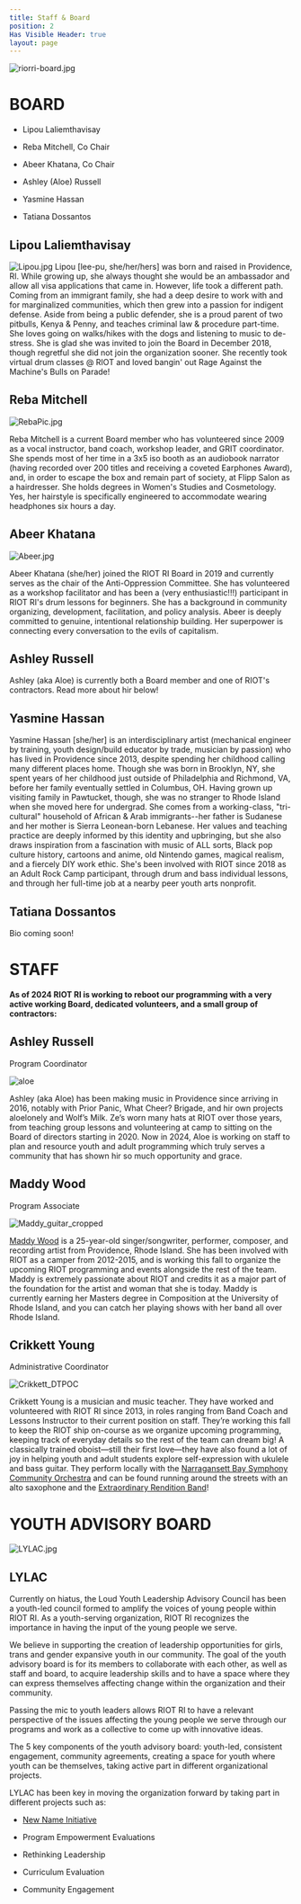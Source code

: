 ```yaml
---
title: Staff & Board
position: 2
Has Visible Header: true
layout: page
---
```


![riorri-board.jpg](/uploads/riorri-board.jpg)

# BOARD

* Lipou Laliemthavisay

* Reba Mitchell, Co Chair

* Abeer Khatana, Co Chair

* Ashley (Aloe) Russell

* Yasmine Hassan

* Tatiana Dossantos

## Lipou Laliemthavisay

![Lipou.jpg](/uploads/Lipou.jpg)
Lipou \[lee-pu, she/her/hers\] was born and raised in Providence, RI. While growing up, she always thought she would be an ambassador and allow all visa applications that came in. However, life took a different path. Coming from an immigrant family, she had a deep desire to work with and for marginalized communities, which then grew into a passion for indigent defense. Aside from being a public defender, she is a proud parent of two pitbulls, Kenya & Penny, and teaches criminal law & procedure part-time. She loves going on walks/hikes with the dogs and listening to music to de-stress. She is glad she was invited to join the Board in December 2018, though regretful she did not join the organization sooner. She recently took virtual drum classes @ RIOT and loved bangin' out Rage Against the Machine's Bulls on Parade!


## Reba Mitchell

![RebaPic.jpg](/uploads/RebaPic.jpg)

Reba Mitchell is a current Board member who has volunteered since 2009 as a vocal instructor, band coach, workshop leader, and GRIT coordinator. She spends most of her time in a 3x5 iso booth as an audiobook narrator (having recorded over 200 titles and receiving a coveted Earphones Award), and, in order to escape the box and remain part of society, at Flipp Salon as a hairdresser. She holds degrees in Women's Studies and Cosmetology. Yes, her hairstyle is specifically engineered to accommodate wearing headphones six hours a day.

## Abeer Khatana

![Abeer.jpg](/uploads/Abeer.jpg)

Abeer Khatana (she/her) joined the RIOT RI Board in 2019 and currently serves as the chair of the Anti-Oppression Committee. She has volunteered as a workshop facilitator and has been a (very enthusiastic!!!) participant in RIOT RI's drum lessons for beginners. She has a background in community organizing, development, facilitation, and policy analysis. Abeer is deeply committed to genuine, intentional relationship building. Her superpower is connecting every conversation to the evils of capitalism.

## Ashley Russell

Ashley (aka Aloe) is currently both a Board member and one of RIOT's contractors. Read more about hir below!

## Yasmine Hassan

Yasmine Hassan \[she/her\] is an interdisciplinary artist (mechanical engineer by training, youth design/build educator by trade, musician by passion) who has lived in Providence since 2013, despite spending her childhood calling many different places home. Though she was born in Brooklyn, NY, she spent years of her childhood just outside of Philadelphia and Richmond, VA, before her family eventually settled in Columbus, OH. Having grown up visiting family in Pawtucket, though, she was no stranger to Rhode Island when she moved here for undergrad. She comes from a working-class, "tri-cultural" household of African & Arab immigrants--her father is Sudanese and her mother is Sierra Leonean-born Lebanese. Her values and teaching practice are deeply informed by this identity and upbringing, but she also draws inspiration from a fascination with music of ALL sorts, Black pop culture history, cartoons and anime, old Nintendo games, magical realism, and a fiercely DIY work ethic. She's been involved with RIOT since 2018 as an Adult Rock Camp participant, through drum and bass individual lessons, and through her full-time job at a nearby peer youth arts nonprofit.

## Tatiana Dossantos

Bio coming soon!

# STAFF

**As of 2024 RIOT RI is working to reboot our programming with a very active working Board, dedicated volunteers, and a small group of contractors:**

## Ashley Russell

Program Coordinator

![aloe](/uploads/aloe.jpeg)

Ashley (aka Aloe) has been making music in Providence since arriving in 2016, notably with Prior Panic, What Cheer? Brigade, and hir own projects aloelonely and Wolf’s Milk. Ze’s worn many hats at RIOT over those years, from teaching group lessons and volunteering at camp to sitting on the Board of directors starting in 2020. Now in 2024, Aloe is working on staff to plan and resource youth and adult programming which truly serves a community that has shown hir so much opportunity and grace.

## Maddy Wood

Program Associate

![Maddy_guitar_cropped](/uploads/Maddy_guitar_cropped.jpeg)

[Maddy Wood](https://linktr.ee/maddywood25) is a 25-year-old singer/songwriter, performer, composer, and recording artist from Providence, Rhode Island. She has been involved with RIOT as a camper from 2012-2015, and is working this fall to organize the upcoming RIOT programming and events alongside the rest of the team. Maddy is extremely passionate about RIOT and credits it as a major part of the foundation for the artist and woman that she is today. Maddy is currently earning her Masters degree in Composition at the University of Rhode Island, and you can catch her playing shows with her band all over Rhode Island. 

## Crikkett Young

Administrative Coordinator

![Crikkett_DTPOC](/uploads/Crikkett_DTPOC.jpeg)

Crikkett Young is a musician and music teacher. They have worked and volunteered with RIOT RI since 2013, in roles ranging from Band Coach and Lessons Instructor to their current position on staff. They’re working this fall to keep the RIOT ship on-course as we organize upcoming programming, keeping track of everyday details so the rest of the team can dream big! A classically trained oboist—still their first love—they have also found a lot of joy in helping youth and adult students explore self-expression with ukulele and bass guitar. They perform locally with the [Narragansett Bay Symphony Community Orchestra](https://nabsco.org/) and can be found running around the streets with an alto saxophone and the [Extraordinary Rendition Band](https://www.extraordinaryrenditionband.com/)!

# YOUTH ADVISORY BOARD

![LYLAC.jpg](/uploads/LYLAC.jpg)

## LYLAC

Currently on hiatus, the Loud Youth Leadership Advisory Council has been a youth-led council formed to amplify the voices of young people within RIOT RI. As a youth-serving organization, RIOT RI recognizes the importance in having the input of the young people we serve.

We believe in supporting the creation of leadership opportunities for girls, trans and gender expansive youth in our community. The goal of the youth advisory board is for its members to collaborate with each other, as well as staff and board, to acquire leadership skills and to have a space where they can express themselves affecting change within the organization and their community.

Passing the mic to youth leaders allows RIOT RI to have a relevant perspective of the issues affecting the young people we serve through our programs and work as a collective to come up with innovative ideas.

The 5 key components of the youth advisory board: youth-led,  consistent engagement, community agreements, creating a space for youth where youth can be themselves, taking active part in different organizational projects.

LYLAC has been key in moving the organization forward by taking part in different projects such as:

* [New Name Initiative](/about/#name-change)

* Program Empowerment Evaluations

* Rethinking Leadership

* Curriculum Evaluation

* Community Engagement
